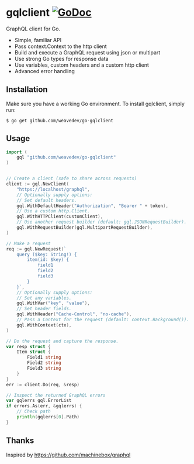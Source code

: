 # gqlclient [![GoDoc](https://godoc.org/github.com/weavedev/go-gqlclient?status.png)](http://godoc.org/github.com/weavedev/go-gqlclient)

GraphQL client for Go.

* Simple, familiar API
* Pass context.Context to the http client
* Build and execute a GraphQL request using json or multipart
* Use strong Go types for response data
* Use variables, custom headers and a custom http client
* Advanced error handling

## Installation

Make sure you have a working Go environment. To install gqlclient, simply run:

```
$ go get github.com/weavedev/go-gqlclient
```

## Usage

```go
import (
    gql "github.com/weavedev/go-gqlclient"
)


// Create a client (safe to share across requests)
client := gql.NewClient(
    "https://localhost/graphql",
    // Optionally supply options:
    // Set default headers.
    gql.WithDefaultHeader("Authorization", "Bearer " + token),
    // Use a custom http.Client.
    gql.WithHTTPClient(customClient),
    // Use another request builder (default: gql.JSONRequestBuilder).
    gql.WithRequestBuilder(gql.MultipartRequestBuilder),
)

// Make a request
req := gql.NewRequest(`
    query ($key: String!) {
        item(id: $key) {
            field1
            field2
            field3
        }
    }`,
    // Optionally supply options:
    // Set any variables.
    gql.WithVar("key", "value"),
    // Set header fields.
    gql.WithHeader("Cache-Control", "no-cache"),
    // Pass a Context for the request (default: context.Background()).
    gql.WithContext(ctx),
)

// Do the request and capture the response.
var resp struct {
    Item struct {
        Field1 string
        Field2 string
        Field3 string
    }
}
err := client.Do(req, &resp)

// Inspect the returned GraphQL errors
var gqlerrs gql.ErrorList
if errors.As(err, &gqlerrs) {
    // Check path
    println(gqlerrs[0].Path)
}
```

## Thanks

Inspired by https://github.com/machinebox/graphql
